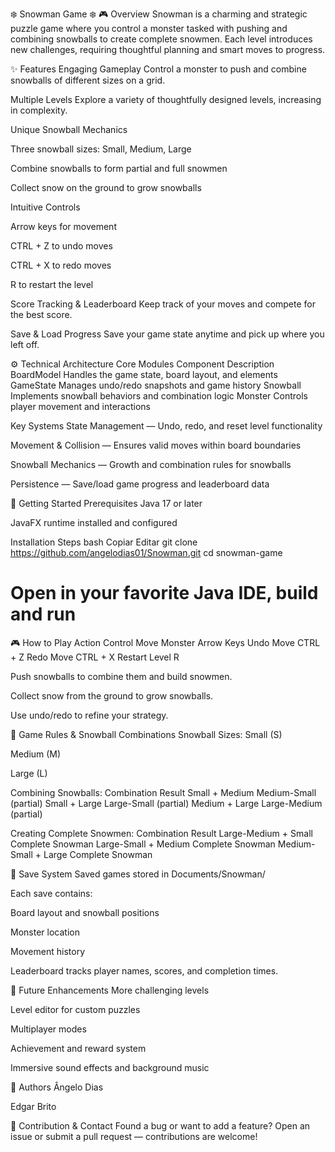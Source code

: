 ❄️ Snowman Game ❄️
🎮 Overview
Snowman is a charming and strategic puzzle game where you control a monster tasked with pushing and combining snowballs to create complete snowmen. Each level introduces new challenges, requiring thoughtful planning and smart moves to progress.

✨ Features
Engaging Gameplay
Control a monster to push and combine snowballs of different sizes on a grid.

Multiple Levels
Explore a variety of thoughtfully designed levels, increasing in complexity.

Unique Snowball Mechanics

Three snowball sizes: Small, Medium, Large

Combine snowballs to form partial and full snowmen

Collect snow on the ground to grow snowballs

Intuitive Controls

Arrow keys for movement

CTRL + Z to undo moves

CTRL + X to redo moves

R to restart the level

Score Tracking & Leaderboard
Keep track of your moves and compete for the best score.

Save & Load Progress
Save your game state anytime and pick up where you left off.

⚙️ Technical Architecture
Core Modules
Component	Description
BoardModel	Handles the game state, board layout, and elements
GameState	Manages undo/redo snapshots and game history
Snowball	Implements snowball behaviors and combination logic
Monster	Controls player movement and interactions

Key Systems
State Management — Undo, redo, and reset level functionality

Movement & Collision — Ensures valid moves within board boundaries

Snowball Mechanics — Growth and combination rules for snowballs

Persistence — Save/load game progress and leaderboard data

🚀 Getting Started
Prerequisites
Java 17 or later

JavaFX runtime installed and configured

Installation Steps
bash
Copiar
Editar
git clone https://github.com/angelodias01/Snowman.git
cd snowman-game

# Open in your favorite Java IDE, build and run
🎮 How to Play
Action	Control
Move Monster	Arrow Keys
Undo Move	CTRL + Z
Redo Move	CTRL + X
Restart Level	R

Push snowballs to combine them and build snowmen.

Collect snow from the ground to grow snowballs.

Use undo/redo to refine your strategy.

🧊 Game Rules & Snowball Combinations
Snowball Sizes:
Small (S)

Medium (M)

Large (L)

Combining Snowballs:
Combination	Result
Small + Medium	Medium-Small (partial)
Small + Large	Large-Small (partial)
Medium + Large	Large-Medium (partial)

Creating Complete Snowmen:
Combination	Result
Large-Medium + Small	Complete Snowman
Large-Small + Medium	Complete Snowman
Medium-Small + Large	Complete Snowman

💾 Save System
Saved games stored in Documents/Snowman/

Each save contains:

Board layout and snowball positions

Monster location

Movement history

Leaderboard tracks player names, scores, and completion times.

🌟 Future Enhancements
More challenging levels

Level editor for custom puzzles

Multiplayer modes

Achievement and reward system

Immersive sound effects and background music

👥 Authors
Ângelo Dias

Edgar Brito

🤝 Contribution & Contact
Found a bug or want to add a feature? Open an issue or submit a pull request — contributions are welcome!
